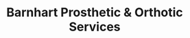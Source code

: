 ---
title: "Barnhart Prosthetic & Orthotic Services"
url: /springfield/barnhart-prosthetic-und-orthotic-services/
shop: Sanitätshaus
---